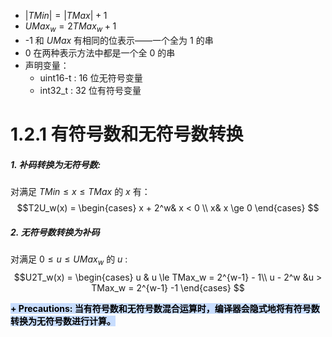 + $|TMin| = |TMax| + 1$
+ $UMax_w = 2TMax_w + 1$
+ -1 和 $UMax$ 有相同的位表示——一个全为 1 的串
+ 0 在两种表示方法中都是一个全 0 的串
+ 声明变量：
	+ uint16-t : 16 位无符号变量
	+ int32_t : 32 位有符号变量

# 1.2.1 有符号数和无符号数转换
##### 1. 补码转换为无符号数:
对满足 $TMin \le x \le TMax$ 的 $x$ 有：
$$T2U_w(x) = 
\begin{cases}
x + 2^w& x < 0 \\
x& x \ge 0
\end{cases}
$$
##### 2. 无符号数转换为补码
对满足 $0 \le u \le UMax_w$ 的 $u$ :
$$U2T_w(x) = 
\begin{cases}
u & u \le TMax_w = 2^{w-1} - 1\\
u - 2^w &u > TMax_w = 2^{w-1} -1
\end{cases}
$$

<mark style="background: #ADCCFFA6;">**+ Precautions: 当有符号数和无符号数混合运算时，编译器会隐式地将有符号数转换为无符号数进行计算。**</mark>